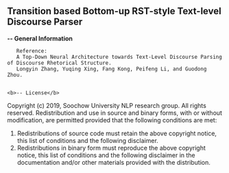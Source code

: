 ## Transition based Bottom-up RST-style Text-level Discourse Parser

<b>-- General Information</b>
```
   Reference: 
   A Top-Down Neural Architecture towards Text-Level Discourse Parsing of Discourse Rhetorical Structure. 
   Longyin Zhang, Yuqing Xing, Fang Kong, Peifeng Li, and Guodong Zhou.
```

```

<b>-- License</b>
```
   Copyright (c) 2019, Soochow University NLP research group. All rights reserved.
   Redistribution and use in source and binary forms, with or without modification, are permitted provided that
   the following conditions are met:
   1. Redistributions of source code must retain the above copyright notice, this list of conditions and the
      following disclaimer.
   2. Redistributions in binary form must reproduce the above copyright notice, this list of conditions and the
      following disclaimer in the documentation and/or other materials provided with the distribution.
```

